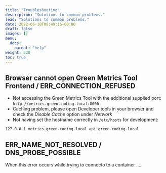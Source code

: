 ```yaml
---
title: "Troubleshooting"
description: "Solutions to common problems."
lead: "Solutions to common problems."
date: 2022-06-18T08:49:15+00:00
draft: false
images: []
menu: 
  docs:
    parent: "help"
weight: 620
toc: true
---
```


## Browser cannot open Green Metrics Tool Frontend / ERR_CONNECTION_REFUSED

- Not accessing the Green Metrics Tool with the additional supplied port: `http://metrics.green-coding.local:8000`
- Caching problem, please open Developer tools in your browser and check the *Disable Cache* option under *Network*
- Not having set the hostname correctly in `/etc/hosts` for development:
```
127.0.0.1 metrics.green-coding.local api.green-coding.local
```

## ERR_NAME_NOT_RESOLVED / DNS_PROBE_POSSIBLE

When this error occurs while trying to connecto to a container ....